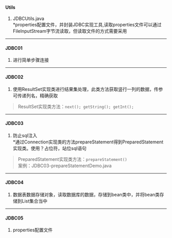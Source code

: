 #### Utils  
1. JDBCUtils.java  
*properties配置文件，并封装JDBC实现工具,读取properties文件可以通过FileInputStream字节流读取，但读取文件的方式需要采用
----
#### JDBC01
1. 进行简单步骤连接  
----
#### JDBC02  
1. 使用ResultSet实现类进行结果集处理，此类方法获取竖行一列的数据，传参可传递列名，精确获取    
>ResultSet实现类方法：`next(); getString(); getInt();`
----
#### JDBC03  
1. 防止sql注入  
*通过Connection实现类的方法prepareStatement得到PreparedStatement实现类。使用？占位符，站位sql语句     
>PreparedStatement实现类方法：`prepareStatement()`  
>案例：JDBC03-prepareStatementDemo.java   

----
#### JDBC04  
1. 数据表数据存储对象，读取数据库的数据，存储到bean类中，并将bean类存储到List集合当中  
----
#### JDBC05  
1. properties配置文件